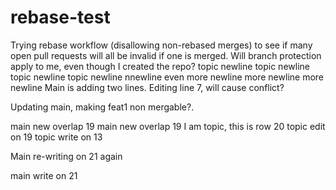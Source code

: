 # rebase-test

Trying rebase workflow (disallowing non-rebased merges) to see if many open pull requests will all be invalid if one is merged.
Will branch protection apply to me, even though I created the repo?
topic newline
topic newline
topic newline
topic newline
nnewline
even
more newline
more newline
more newline
Main is adding two lines. Editing line 7, will cause conflict?

Updating main, making feat1 non mergable?.

main new overlap 19
main new overlap 19
I am topic, this is row 20
topic edit on 19
topic write on 13

Main re-writing on 21 again

main write on 21
